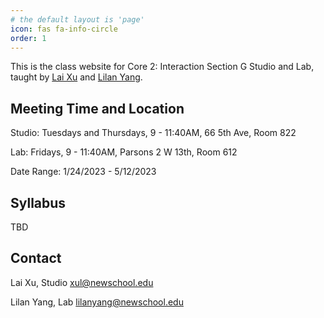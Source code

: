 ```yaml
---
# the default layout is 'page'
icon: fas fa-info-circle
order: 1
---
```


<!--
> Add Markdown syntax content to file `_tabs/about.md`{: .filepath } and it will show up on this page.
{: .prompt-tip }
-->

This is the class website for Core 2: Interaction Section G Studio and Lab, taught by [Lai Xu](https://thisislai.xyz) and [Lilan Yang](https://lilanyang.studio/).

## Meeting Time and Location

Studio: Tuesdays and Thursdays, 9 - 11:40AM, 66 5th Ave, Room 822

Lab: Fridays, 9 - 11:40AM, Parsons 2 W 13th, Room 612

Date Range: 1/24/2023 - 5/12/2023

## Syllabus
TBD

## Contact
Lai Xu, Studio
[xul@newschool.edu](mailto:xul@newschool.edu)

Lilan Yang, Lab [lilanyang@newschool.edu](mailto:lilanyang@newschool.edu)

